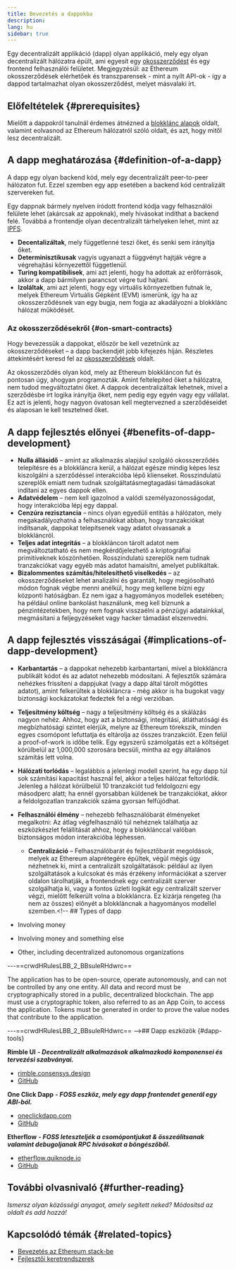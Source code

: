 ```yaml
---
title: Bevezetés a dappokba
description:
lang: hu
sidebar: true
---
```


Egy decentralizált applikáció (dapp) olyan applikáció, mely egy olyan decentralizált hálózatra épült, ami egyesít egy [okosszerződést](/en/developers/docs/smart-contracts/) és egy frontend felhasználói felületet. Megjegyzésül: az Ethereum okosszerződések elérhetőek és transzparensek - mint a nyílt API-ok - így a dappod tartalmazhat olyan okosszerződést, melyet másvalaki írt.

## Előfeltételek {#prerequisites}

Mielőtt a dappokról tanulnál érdemes átnézned a [blokklánc alapok](/developers/docs/intro-to-ethereum/) oldalt, valamint eolvasnod az Ethereum hálózatról szóló oldalt, és azt, hogy mitől lesz decentralizált.

## A dapp meghatározása {#definition-of-a-dapp}

A dapp egy olyan backend kód, mely egy decentralizált peer-to-peer hálózaton fut. Ezzel szemben egy app esetében a backend kód centralizált szervereken fut.

Egy dappnak bármely nyelven íródott frontend kódja vagy felhasználói felülete lehet (akárcsak az appoknak), mely hívásokat indíthat a backend felé. Továbbá a frontendje olyan decentralizált tárhelyeken lehet, mint az [IPFS](https://ipfs.io/).

- **Decentalizáltak**, mely függetlenné teszi őket, és senki sem irányítja őket.
- **Determinisztikusak** vagyis ugyanazt a függvényt hajtják végre a végrehajtási környezettől függetlenül.
- **Turing kompatibilisek**, ami azt jelenti, hogy ha adottak az erőforrások, akkor a dapp bármilyen parancsot végre tud hajtani.
- **Izoláltak**, ami azt jelenti, hogy egy virtuális környezetben futnak le, melyek Ethereum Virtuális Gépként (EVM) ismerünk, így ha az okosszerződésnek van egy bugja, nem fogja az akadályozni a blokklánc hálózat működését.

### Az okosszerződésekről {#on-smart-contracts}

Hogy bevezessük a dappokat, először be kell vezetnünk az okosszerződéseket – a dapp backendjét jobb kifejezés híján. Részletes áttekintésért keresd fel az [okosszerződések](/en/developers/docs/smart-contracts/) oldalt.

Az okosszerződés olyan kód, mely az Ethereum blokkláncon fut és pontosan úgy, ahogyan programozták. Amint feltelepíted őket a hálózatra, nem tudod megváltoztatni őket. A dappok decentralizáltak lehetnek, mivel a szerződésbe írt logika irányítja őket, nem pedig egy egyén vagy egy vállalat. Ez azt is jelenti, hogy nagyon óvatosan kell megtervezned a szerződéseidet és alaposan le kell tesztelned őket.

<!--Benefits and implications provided by Brian Gu)-->

## A dapp fejlesztés előnyei {#benefits-of-dapp-development}

- **Nulla állásidő** – amint az alkalmazás alapjául szolgáló okosszerződés telepítésre és a blokkláncra kerül, a hálózat egésze mindig képes lesz kiszolgálni a szerződéssel interakcióba lépő klienseket. Rosszindulatú szereplők emiatt nem tudnak szolgáltatásmegtagadási támadásokat indítani az egyes dappok ellen.
- **Adatvédelem** – nem kell igazolnod a valódi személyazonosságodat, hogy interakcióba lépj egy dappal.
- **Cenzúra rezisztancia** – nincs olyan egyedüli entitás a hálózaton, mely megakadályozhatná a felhasználókat abban, hogy tranzakciókat indítsanak, dappokat telepítsenek vagy adatot olvassanak a blokkláncról.
- **Teljes adat integritás** – a blokkláncon tárolt adatot nem megváltoztatható és nem megkérdőjelezhető a kriptográfiai primitíveknek köszönhetően. Rosszindulatú szereplők nem tudnak tranzakciókat vagy egyéb más adatot hamaisítni, amelyet publikáltak.
- **Bizalommentes számítás/hitelesíthető viselkedés** – az okosszerződéseket lehet analizálni és garantált, hogy megjósolható módon fognak végbe menni anélkül, hogy meg kellene bízni egy központi hatóságban. Ez nem igaz a hagyományos modellek esetében; ha például online bankolást használunk, meg kell bíznunk a pénzintézetekben, hogy nem fognak visszaélni a pénzügyi adatainkkal, megmásítani a feljegyzéseket vagy hacker támadást elszenvedni.

## A dapp fejlesztés visszáságai {#implications-of-dapp-development}

<!-- - Transparency – transactions that trigger dapp functionality are public
- Open source
- Cost of storage – contracts are often only small percentages of the dapp. They are stored on-chain and this storage needs to be paid for, so it can be expensive.
 -->

- **Karbantartás** – a dappokat nehezebb karbantartani, mivel a blokkláncra publikált kódot és az adatot nehezebb módosítani. A fejlesztők számára nehézkes frissíteni a dappjukat (vagy a dapp által tárolt mögöttes adatot), amint felkerültek a blokkláncra - még akkor is ha bugokat vagy biztonsági kockázatokat fedeztek fel a régi verzióban.
- **Teljesítmény költség** – nagy a teljesítmény költség és a skálázás nagyon nehéz. Ahhoz, hogy azt a biztonsági, integritási, átláthatósági és megbízhatósági szintet elérjük, melyre az Ethereum törekszik, minden egyes csomópont lefuttatja és eltárolja az összes tranzakciót. Ezen felül a proof-of-work is időbe telik. Egy egyszerű számolgatás ezt a költséget körülbelül az 1,000,000 szorosára becsüli, mintha az egy általános számítás lett volna.
- **Hálózati torlódás** – legalábbis a jelenlegi modell szerint, ha egy dapp túl sok számítási kapacitást használ fel, akkor a teljes hálózat feltorlódik. Jelenleg a hálózat körülbelül 10 tranzakciót tud feldolgozni egy másodperc alatt; ha ennél gyorsabban küldenek be tranzakciókat, akkor a feldolgozatlan tranzakciók száma gyorsan felfújódhat.
- **Felhasználói élmény** – nehezebb felhasználóbarát élményeket megalkotni: Az átlag végfelhasználó túl nehéznek találhatja az eszközkészlet felállítását ahhoz, hogy a blokklánccal valóban biztonságos módon interakcióba léphessen.

  - **Centralizáció** – Felhasználóbarát és fejlesztőbarát megoldások, melyek az Ethereum alaprétegére épültek, végül mégis úgy nézhetnek ki, mint a centralizált szolgáltatások: például az ilyen szolgáltatások a kulcsokat és más érzékeny információkat a szerver oldalon tárolhatják, a frontendnek egy centralizált szerver szolgálhatja ki, vagy a fontos üzleti logikát egy centralizált szerver végzi, mielőtt felkerült volna a blokkláncra. Ez kizárja rengeteg (ha nem az összes) előnyét a blokkláncnak a hagyományos modellel szemben.<!-- ## Types of dapp

- Involving money
- Involving money and something else
- Other, including decentralized autonomous organizations

---==crwdHRulesLBB_2_BBsuleRHdwrc==

The application has to be open-source, operate autonomously, and can not be controlled by any one entity.
All data and record must be cryptographically stored in a public, decentralized blockchain.
The app must use a cryptographic token, also referred to as an App Coin, to access the application.
Tokens must be generated in order to prove the value nodes that contribute to the application.

---==crwdHRulesLBB_2_BBsuleRHdwrc==
-->## Dapp eszközök {#dapp-tools}

**Rimble UI** **_- Decentralizált alkalmazások alkalmazkodó komponensei és tervezési szabványai._**

- [rimble.consensys.design](https://rimble.consensys.design)
- [GitHub](https://github.com/ConsenSys/rimble-ui)

**One Click Dapp** **_- FOSS eszköz, mely egy dapp frontendet generál egy ABI-ból._**

- [oneclickdapp.com](https://oneclickdapp.com)
- [GitHub](https://github.com/One-Click-Dapp/one-click-dApp)

**Etherflow** **_- FOSS leteszteljék a csomópontjukat & összeálítsanak valamint debugoljanak RPC hívásokat a böngészőből._**

- [etherflow.quiknode.io](https://etherflow.quiknode.io/)
- [GitHub](https://github.com/abunsen/etherflow)

## További olvasnivaló {#further-reading}

_Ismersz olyan közösségi anyagot, amely segített neked? Módosítsd az oldalt és add hozzá!_

## Kapcsolódó témák {#related-topics}

- [Bevezetés az Ethereum stack-be](/en/developers/docs/ethereum-stack/)
- [Fejlesztői keretrendszerek](/en/developers/docs/frameworks/)
